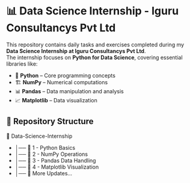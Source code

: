# 📊 Data Science Internship - Iguru Consultancys Pvt Ltd

This repository contains daily tasks and exercises completed during my **Data Science Internship at Iguru Consultancys Pvt Ltd**.  
The internship focuses on **Python for Data Science**, covering essential libraries like:

- 🐍 **Python** – Core programming concepts  
- 🏗 **NumPy** – Numerical computations  
- 📊 **Pandas** – Data manipulation and analysis  
- 📈 **Matplotlib** – Data visualization  

## 📂 Repository Structure  

📁 Data-Science-Internship
- │── 📂  1 - Python Basics
- │── 📂  2 - NumPy Operations
- │── 📂  3 - Pandas Data Handling
- │── 📂  4 - Matplotlib Visualization
- │── 📂 More Updates...
